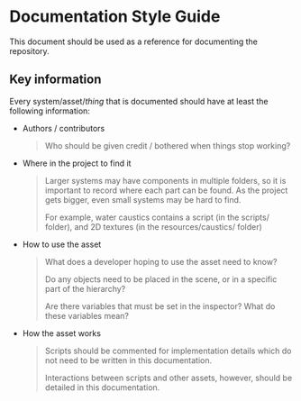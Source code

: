 # Documentation Style Guide
This document should be used as a reference for documenting the repository.

## Key information
Every system/asset/*thing* that is documented should have at least the following information:
- Authors / contributors
  > Who should be given credit / bothered when things stop working?
- Where in the project to find it
  > Larger systems may have components in multiple folders, so it is important to record where each part can be found.
  > As the project gets bigger, even small systems may be hard to find.
  > 
  > For example, water caustics contains a script (in the scripts/ folder), and 2D textures (in the resources/caustics/ folder)
- How to use the asset
  > What does a developer hoping to use the asset need to know?
  >
  > Do any objects need to be placed in the scene, or in a specific part of the hierarchy?
  >
  > Are there variables that must be set in the inspector? What do these variables mean?

- How the asset works
  > Scripts should be commented for implementation details which do not need to be written in this documentation.
  >
  > Interactions between scripts and other assets, however, should be detailed in this documentation.